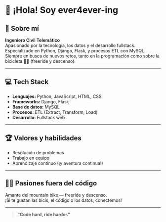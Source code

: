 # 👋 ¡Hola! Soy ever4ever-ing

## 🚀 Sobre mí

**Ingeniero Civil Telemático**  
Apasionado por la tecnología, los datos y el desarrollo fullstack.  
Especializado en Python, Django, Flask, y procesos ETL con MySQL.  
Siempre en busca de nuevos retos, tanto en la programación como sobre la bicicleta 🚵‍♂️ (freeride y descenso).

---

## 💻 Tech Stack

- **Lenguajes:** Python, JavaScript, HTML, CSS
- **Frameworks:** Django, Flask
- **Base de datos:** MySQL
- **Procesos:** ETL (Extract, Transform, Load)
- **Desarrollo:** Fullstack web

---

## 🏆 Valores y habilidades

- Resolución de problemas
- Trabajo en equipo
- Aprendizaje continuo (¡y aventura continua!)

---

## 🚴‍♂️ Pasiones fuera del código

Amante del mountain bike — freeride y descenso.  
¡Si te gustan las bicis, el código o los datos, conectemos!

---

> **"Code hard, ride harder."**

<!-- ¿Quieres incluir tus redes sociales o portafolio? Pídemelo y lo agrego. -->
